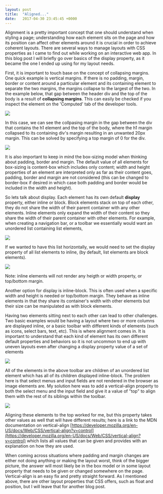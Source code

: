 ```yaml
---
layout: post
title:  "Aligned..."
date:   2017-04-30 23:45:45 +0000
---
```



Alignment is a pretty important concept that one should understand when styling a page; understanding how each element sits on the page and how its position can affect other elements around it is crucial in order to achieve coherent layouts.
There are several ways to manage layouts with CSS properties as I came to find out while working on an interactive web app. In this blog post I will briefly go over basics of the display property, as it became the one I ended up using for my layout needs.

First, it is important to touch base on the concept of collapsing margins. One quick example is vertical margins. If there is no padding, margin, border or content around a particular element and its containing element to separate the two margins, the margins collapse to the largest of the two. In the example below, that gap between the header div and the top of the body is a result of **collapsing margins**. This can easily be checked if you inspect the element on the 'Computed' tab of the developer tools. 

![](http://res.cloudinary.com/dletp3dah/image/upload/v1493259346/Screen_Shot_2017-04-26_at_10.14.14_PM_l1bpnz.png)

In this case, we can see the collpasing margin in the gap between the div that contains the h1 element and the top of the body, where the h1 margin collapsed to its containing div's margin resulting in an unwanted 20px margin. This can be solved by specifying a top margin of 0 for the div.

![](http://res.cloudinary.com/dletp3dah/image/upload/v1493260047/Screen_Shot_2017-04-26_at_10.25.41_PM_ahrqxq.png)

It is also important to keep in mind the box-sizing model when thinking about padding, border and margin. The default value of all elements for box-sizing is content-box which includes only content; width and height properties of an element are interpreted only as far as their content goes, padding, border and margin are not considered (this can be changed to border-box if desired in which case both padding and border would be included in the width and height).

So lets talk about display. Each element has its own default **display** property, either inline or block. Block elements stack on top of each other, they do not share the width of their parent container with any other elements. Inline elements only expand the width of their content so they share the width of their parent container with other elements. For example, when creating a navigation bar, or a toolbar we essentially would want an unordered list containing list elements,

![](http://res.cloudinary.com/dletp3dah/image/upload/v1493348426/Screen_Shot_2017-04-27_at_10.54.49_PM_mxm67y.png)

If we wanted to have this list horizontally, we would need to set the display property of all list elements to inline, (by default, list elements are block elements). 

![](http://res.cloudinary.com/dletp3dah/image/upload/v1493348431/Screen_Shot_2017-04-27_at_10.55.50_PM_e5u9no.png)


Note: inline elements will not render any heigth or width property, or top/bottom margin. 

Another option for display is inline-block. This is often used when a specific width and height is needed or top/bottom margin. They behave as inline elements in that they share its container's width with other elements but their size can be manipulated as with block elements.

Having two elements sitting next to each other can lead to other challenges. Two basic examples would be having a layout where two or more columns are displayed inline, or a basic toolbar with different kinds of elements (such as icons, select bars, text, etc). This is where alignment comes in.
It is important to understand that each kind of element has its own different default properties and behaviors so it is not uncommon to end up with uneven layouts even after changing a display property value of a set of elements

![](http://res.cloudinary.com/dletp3dah/image/upload/v1493583943/Screen_Shot_2017-04-30_at_4.06.41_PM_s8fduh.png)

All of the elements in the above toolbar are children of an unordered list element which has all of its children displayed inline-block. The problem here is that select menus and input fields are not rendered in the browser as image elements are. 
My solution here was to add a vertical-align property to both the select menu and the input field and give it a value of "top" to  align them with the rest of its siblings within the toolbar.

![](http://res.cloudinary.com/dletp3dah/image/upload/v1493585831/Screen_Shot_2017-04-25_at_11.49.16_PM_nfjbtl.png)


Aligning these elements to the top worked for me, but this property takes other values as well that will have different results; here is a link to the MDN documentation on vertical-align [https://developer.mozilla.org/en-US/docs/Web/CSS/vertical-align?v=control](https://developer.mozilla.org/en-US/docs/Web/CSS/vertical-align?v=control) which lists all values that can be given and provides with an explanation on how they are used.


When coming across situations where padding and margin changes are either not doing anything or making the layout worst, think of the bigger picture, the answer will most likely be in the box model or in some layout property that needs to be given or changed somewhere on the page. Vertical-align is an easy fix and pretty straight forward. As I mentioned above, there are other layout properties that CSS offers, such as float and position, but I will leave that for another blog post.


